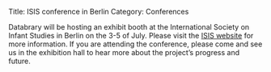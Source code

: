 Title: ISIS conference in Berlin 
Category: Conferences

Databrary will be hosting an exhibit booth at the International Society on Infant Studies in Berlin 
on the 3-5 of July. Please visit the [ISIS website](http://www.isisweb.org/view/0/ISISconference2014.html) for more information. If you are attending the conference, please come and see us in the exhibition hall to hear more about the project’s progress and future.